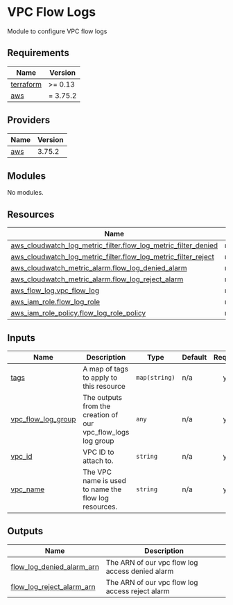 # VPC Flow Logs

Module to configure VPC flow logs

<!-- BEGIN_TF_DOCS -->
## Requirements

| Name | Version |
|------|---------|
| <a name="requirement_terraform"></a> [terraform](#requirement\_terraform) | >= 0.13 |
| <a name="requirement_aws"></a> [aws](#requirement\_aws) | = 3.75.2 |

## Providers

| Name | Version |
|------|---------|
| <a name="provider_aws"></a> [aws](#provider\_aws) | 3.75.2 |

## Modules

No modules.

## Resources

| Name | Type |
|------|------|
| [aws_cloudwatch_log_metric_filter.flow_log_metric_filter_denied](https://registry.terraform.io/providers/hashicorp/aws/3.75.2/docs/resources/cloudwatch_log_metric_filter) | resource |
| [aws_cloudwatch_log_metric_filter.flow_log_metric_filter_reject](https://registry.terraform.io/providers/hashicorp/aws/3.75.2/docs/resources/cloudwatch_log_metric_filter) | resource |
| [aws_cloudwatch_metric_alarm.flow_log_denied_alarm](https://registry.terraform.io/providers/hashicorp/aws/3.75.2/docs/resources/cloudwatch_metric_alarm) | resource |
| [aws_cloudwatch_metric_alarm.flow_log_reject_alarm](https://registry.terraform.io/providers/hashicorp/aws/3.75.2/docs/resources/cloudwatch_metric_alarm) | resource |
| [aws_flow_log.vpc_flow_log](https://registry.terraform.io/providers/hashicorp/aws/3.75.2/docs/resources/flow_log) | resource |
| [aws_iam_role.flow_log_role](https://registry.terraform.io/providers/hashicorp/aws/3.75.2/docs/resources/iam_role) | resource |
| [aws_iam_role_policy.flow_log_role_policy](https://registry.terraform.io/providers/hashicorp/aws/3.75.2/docs/resources/iam_role_policy) | resource |

## Inputs

| Name | Description | Type | Default | Required |
|------|-------------|------|---------|:--------:|
| <a name="input_tags"></a> [tags](#input\_tags) | A map of tags to apply to this resource | `map(string)` | n/a | yes |
| <a name="input_vpc_flow_log_group"></a> [vpc\_flow\_log\_group](#input\_vpc\_flow\_log\_group) | The outputs from the creation of our vpc\_flow\_logs log group | `any` | n/a | yes |
| <a name="input_vpc_id"></a> [vpc\_id](#input\_vpc\_id) | VPC ID to attach to. | `string` | n/a | yes |
| <a name="input_vpc_name"></a> [vpc\_name](#input\_vpc\_name) | The VPC name is used to name the flow log resources. | `string` | n/a | yes |

## Outputs

| Name | Description |
|------|-------------|
| <a name="output_flow_log_denied_alarm_arn"></a> [flow\_log\_denied\_alarm\_arn](#output\_flow\_log\_denied\_alarm\_arn) | The ARN of our vpc flow log access denied alarm |
| <a name="output_flow_log_reject_alarm_arn"></a> [flow\_log\_reject\_alarm\_arn](#output\_flow\_log\_reject\_alarm\_arn) | The ARN of our vpc flow log access reject alarm |
<!-- END_TF_DOCS -->
